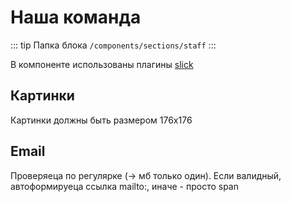 # Наша команда

::: tip Папка блока
`/components/sections/staff`
:::

В компоненте использованы плагины [slick](/plugins/vue-slick.md)

## Картинки
Картинки должны быть размером 176x176

## Email
Проверяеца по регулярке (-> мб только один). Если валидный, автоформируеца ссылка mailto:, иначе - просто span